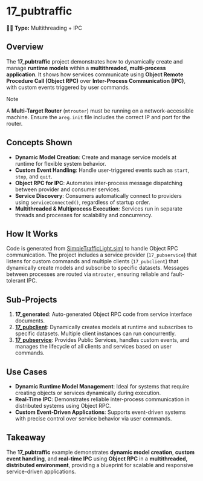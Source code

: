 ﻿# 17_pubtraffic

🧵🚀 **Type:** Multithreading + IPC

## Overview
The **17_pubtraffic** project demonstrates how to dynamically create and manage **runtime models** within a **multithreaded, multi-process application**. It shows how services communicate using **Object Remote Procedure Call (Object RPC)** over **Inter-Process Communication (IPC)**, with custom events triggered by user commands.

> [!NOTE]
> A **Multi-Target Router** (`mtrouter`) must be running on a network-accessible machine. Ensure the `areg.init` file includes the correct IP and port for the router.

## Concepts Shown
- **Dynamic Model Creation**: Create and manage service models at runtime for flexible system behavior.
- **Custom Event Handling**: Handle user-triggered events such as `start`, `stop`, and `quit`.
- **Object RPC for IPC**: Automates inter-process message dispatching between provider and consumer services.
- **Service Discovery**: Consumers automatically connect to providers using `serviceConnected()`, regardless of startup order.
- **Multithreaded & Multiprocess Execution**: Services run in separate threads and processes for scalability and concurrency.

## How It Works
Code is generated from [SimpleTrafficLight.siml](./services/SimpleTrafficLight.siml) to handle Object RPC communication. The project includes a service provider (`17_pubservice`) that listens for custom commands and multiple clients (`17_pubclient`) that dynamically create models and subscribe to specific datasets. Messages between processes are routed via `mtrouter`, ensuring reliable and fault-tolerant IPC.

## Sub-Projects
1. **17_generated**: Auto-generated Object RPC code from service interface documents.
2. **[17_pubclient](./pubclient/)**: Dynamically creates models at runtime and subscribes to specific datasets. Multiple client instances can run concurrently.
3. **[17_pubservice](./pubservice/)**: Provides Public Services, handles custom events, and manages the lifecycle of all clients and services based on user commands.

## Use Cases
- **Dynamic Runtime Model Management**: Ideal for systems that require creating objects or services dynamically during execution.
- **Real-Time IPC**: Demonstrates reliable inter-process communication in distributed systems using Object RPC.
- **Custom Event-Driven Applications**: Supports event-driven systems with precise control over service behavior via user commands.

## Takeaway
The **17_pubtraffic** example demonstrates **dynamic model creation**, **custom event handling**, and **real-time IPC** using **Object RPC** in a **multithreaded, distributed environment**, providing a blueprint for scalable and responsive service-driven applications.
